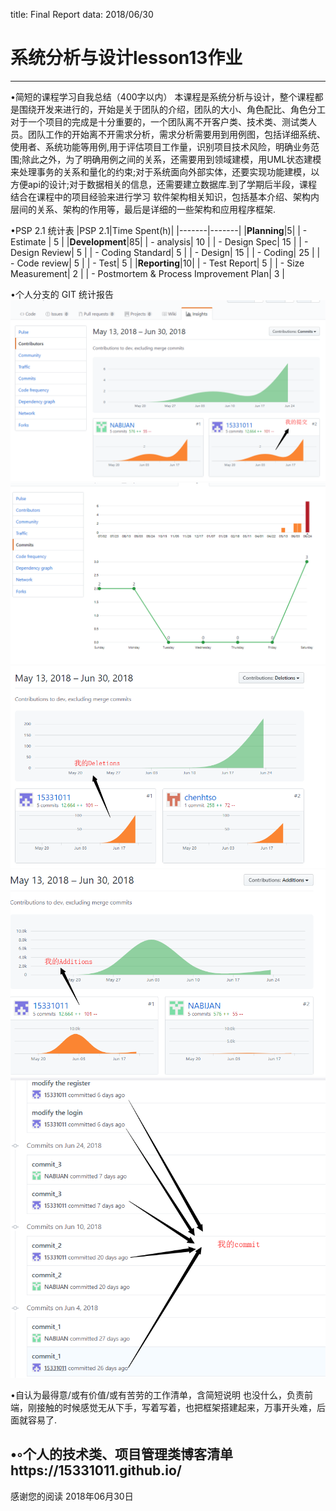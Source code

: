
title: Final Report
data: 2018/06/30
# 系统分析与设计lesson13作业
------
•简短的课程学习自我总结（400字以内） 
本课程是系统分析与设计，整个课程都是围绕开发来进行的，开始是关于团队的介绍，团队的大小、角色配比、角色分工对于一个项目的完成是十分重要的，一个团队离不开客户类、技术类、测试类人员。团队工作的开始离不开需求分析，需求分析需要用到用例图，包括详细系统、使用者、系统功能等用例,用于评估项目工作量，识别项目技术风险，明确业务范围;除此之外，为了明确用例之间的关系，还需要用到领域建模，用UML状态建模来处理事务的关系和量化的约束;对于系统面向外部实体，还要实现功能建模，以方便api的设计;对于数据相关的信息，还需要建立数据库.到了学期后半段，课程结合在课程中的项目经验来进行学习
软件架构相关知识，包括基本介绍、架构内层间的关系、架构的作用等，最后是详细的一些架构和应用程序框架.

•PSP 2.1 统计表
|PSP 2.1|Time Spent(h)|
|-------|-------|
|**Planning**|5|
| - Estimate | 5 |
|**Development**|85|
| - analysis| 10 |
| - Design Spec| 15 |
| - Design Review| 5 |
| - Coding Standard| 5 |
| - Design| 15 |
| - Coding| 25 |
| - Code review| 5 |
| - Test| 5 |
|**Reporting**|10|
| - Test Report| 5 |
| - Size Measurement| 2 |
| - Postmortem & Process Improvement Plan| 3 |

•个人分支的 GIT 统计报告
![此处输入图片的描述][1]
![此处输入图片的描述][2]
![此处输入图片的描述][3]
![此处输入图片的描述][4]
![此处输入图片的描述][5]

•自认为最得意/或有价值/或有苦劳的工作清单，含简短说明
也没什么，负责前端，刚接触的时候感觉无从下手，写着写着，也把框架搭建起来，万事开头难，后面就容易了.

•◦个人的技术类、项目管理类博客清单https://15331011.github.io/
------

感谢您的阅读
2018年06月30日


  [1]: https://github.com/15331011/Temperate/raw/master/commit.png
  [2]: https://github.com/15331011/Temperate/raw/master/Commits.png
  [3]: https://github.com/15331011/Temperate/raw/master/Deletions.png
  [4]: https://github.com/15331011/Temperate/raw/master/Additions.png
  [5]: https://github.com/15331011/Temperate/raw/master/commit1.png
  [6]: https://github.com/15331011/Temperate/raw/master/inTheaters.png
  [7]: https://github.com/15331011/Temperate/raw/master/comingSoon.png
  [8]: https://github.com/15331011/Temperate/raw/master/search.png
  [9]: https://github.com/15331011/Temperate/raw/master/searchDtl.png
